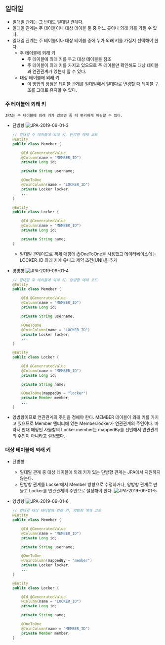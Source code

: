 ## 일대일
* 일대일 관계는 그 반대도 일대일 관계다.
* 일대일 관계는 주 테이블이나 대상 테이블 둘 중 어느 곳이나 외래 키를 가질 수 있다.
* 일대일 관계는 주 테이블이나 대상 테이블 중에 누가 외래 키를 가질지 선택해야 한다.
  + 주 테이블에 외래 키
    - 주 테이블에 외래 키를 두고 대상 테이블을 참조
    - 주 테이블이 외래 키를 가지고 있으므로 주 테이블만 확인해도 대상 테이블과 연관관계가 있는지 알 수 있다.
  + 대상 테이블에 외래 키
    - 이 방법의 장점은 테이블 관계를 일대일에서 일대다로 변경할 때 테이블 구조를 그대로 유지할 수 있다.

### 주 테이블에 외래 키
    JPA는 주 테이블에 외래 키가 있으면 좀 더 편리하게 매핑할 수 있다.

* 단방향
![JPA-2019-09-01-3](https://user-images.githubusercontent.com/96726016/159015316-25b3a671-2c92-4cf2-b003-74450cdda32f.png)
    ```java
    // 일대일 주 테이블에 외래 키, 단방향 예제 코드
    @Entity
    public class Memeber {

        @Id @GenenratedValue
        @Column(name = "MEMBER_ID")
        private Long id;

        private String username;

        @OneToOne
        @JoinColumn(name = "LOCKER_ID")
        private Locker locker;
        ...
    }

    @Entity
    public class Locker {

        @Id @GenenratedValue
        @Column(name = "MEMBER_ID")
        private Long id;

        private String name;
    }
    ```
  + 일대일 관계이므로 객체 매핑에 @OneToOne을 사용했고 데이터베이스에는 LOCKER_ID 외래 키에 유니크 제약 조건(UNI)을 추가

* 양방향
![JPA-2019-09-01-4](https://user-images.githubusercontent.com/96726016/159015326-c2e67678-258d-4dfd-b3a0-5ea3cfa4840a.png)
    ```java
    // 일대일 주 테이블에 외래 키, 양방향 예제 코드
    @Entity
    public class Memeber {

        @Id @GenenratedValue
        @Column(name = "MEMBER_ID")
        private Long id;

        private String username;

        @OneToOne
        @JoinColumn(name = "LOCKER_ID")
        private Locker locker;
        ...
    }

    @Entity
    public class Locker {

        @Id @GenenratedValue
        @Column(name = "MEMBER_ID")
        private Long id;

        private String name;

        @OneToOne(mappedBy = "locker")
        private Member member;
        ...
    }
    ```
 + 양방향이므로 연관관계의 주인을 정해야 한다. MEMBER 테이블이 외래 키를 가지고 있으므로 Member 엔티티에 있는 Member.locker가 연관관계의 주인이다. 따라서 반대 매핑인 사물함의 Locker.member는 mappedBy를 선언해서 연관관계의 주인이 아니라고 설정했다.

 ### 대상 테이블에 외래 키
 * 단방향
   + 일대일 관계 중 대상 테이블에 외래 키가 있는 단방향 관계는 JPA에서 지원하지 않는다.
   + 단방향 관계를 Locker에서 Member 방향으로 수정하거나, 양방향 관계로 만들고 Locker를 연관관계의 주인으로 설정해야 한다.
![JPA-2019-09-01-5](https://user-images.githubusercontent.com/96726016/159017470-d656f687-de15-4e3b-9a1a-4f6fede9ef2c.png)

 * 양방향
 ![JPA-2019-09-01-6](https://user-images.githubusercontent.com/96726016/159017474-0d6bd3ff-a976-4697-add3-53fd608c8c23.png)
    ```java
    // 일대일 대상 테이블에 외래 키, 양방향 예제 코드
    @Entity
    public class Memeber {

        @Id @GenenratedValue
        @Column(name = "MEMBER_ID")
        private Long id;

        private String username;

        @OneToOne
        @JoinColumn(mappedBy = "member")
        private Locker locker;
        ...
    }

    @Entity
    public class Locker {

        @Id @GenenratedValue
        @Column(name = "LOCKER_ID")
        private Long id;

        private String name;

        @OneToOne
        @JoinColumn(name = "MEMBER_ID")
        private Member member;
    }
    ```